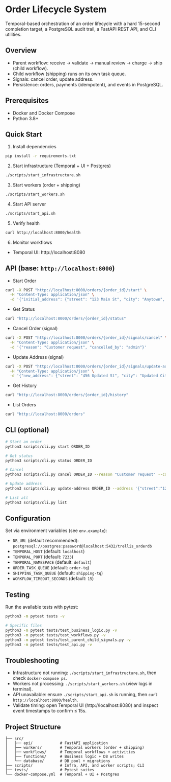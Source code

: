 # Order Lifecycle System

Temporal-based orchestration of an order lifecycle with a hard 15-second completion target, a PostgreSQL audit trail, a FastAPI REST API, and CLI utilities.

## Overview
- Parent workflow: receive → validate → manual review → charge → ship (child workflow).
- Child workflow (shipping) runs on its own task queue.
- Signals: cancel order, update address.
- Persistence: orders, payments (idempotent), and events in PostgreSQL.

## Prerequisites
- Docker and Docker Compose
- Python 3.8+

## Quick Start
1) Install dependencies
```bash
pip install -r requirements.txt
```

2) Start infrastructure (Temporal + UI + Postgres)
```bash
./scripts/start_infrastructure.sh
```

3) Start workers (order + shipping)
```bash
./scripts/start_workers.sh
```

4) Start API server
```bash
./scripts/start_api.sh
```

5) Verify health
```bash
curl http://localhost:8000/health
```

6) Monitor workflows
- Temporal UI: http://localhost:8080

## API (base: `http://localhost:8000`)
- Start Order
```bash
curl -X POST "http://localhost:8000/orders/{order_id}/start" \
  -H "Content-Type: application/json" \
  -d '{"initial_address": {"street": "123 Main St", "city": "Anytown", "state": "CA", "zip": "12345"}}'
```

- Get Status
```bash
curl "http://localhost:8000/orders/{order_id}/status"
```

- Cancel Order (signal)
```bash
curl -X POST "http://localhost:8000/orders/{order_id}/signals/cancel" \
  -H "Content-Type: application/json" \
  -d '{"reason": "Customer request", "cancelled_by": "admin"}'
```

- Update Address (signal)
```bash
curl -X POST "http://localhost:8000/orders/{order_id}/signals/update-address" \
  -H "Content-Type: application/json" \
  -d '{"new_address": {"street": "456 Updated St", "city": "Updated City", "state": "NY", "zip": "54321"}, "updated_by": "admin"}'
```

- Get History
```bash
curl "http://localhost:8000/orders/{order_id}/history"
```

- List Orders
```bash
curl "http://localhost:8000/orders"
```

## CLI (optional)
```bash
# Start an order
python3 scripts/cli.py start ORDER_ID

# Get status
python3 scripts/cli.py status ORDER_ID

# Cancel
python3 scripts/cli.py cancel ORDER_ID --reason "Customer request" --cancelled-by admin

# Update address
python3 scripts/cli.py update-address ORDER_ID --address '{"street":"123 Main","city":"Any","state":"CA","zip":"12345"}' --updated-by admin

# List all
python3 scripts/cli.py list
```

## Configuration
Set via environment variables (see `env.example`):
- `DB_URL` (default recommended): `postgresql://postgres:password@localhost:5432/trellis_orderdb`
- `TEMPORAL_HOST` (default: `localhost`)
- `TEMPORAL_PORT` (default: `7233`)
- `TEMPORAL_NAMESPACE` (default: `default`)
- `ORDER_TASK_QUEUE` (default: `order-tq`)
- `SHIPPING_TASK_QUEUE` (default: `shipping-tq`)
- `WORKFLOW_TIMEOUT_SECONDS` (default: `15`)

## Testing
Run the available tests with pytest:
```bash
python3 -m pytest tests -v

# Specific files
python3 -m pytest tests/test_business_logic.py -v
python3 -m pytest tests/test_workflows.py -v
python3 -m pytest tests/test_parent_child_signals.py -v
python3 -m pytest tests/test_api.py -v
```

## Troubleshooting
- Infrastructure not running: `./scripts/start_infrastructure.sh`, then check `docker-compose ps`.
- Workers not processing: `./scripts/start_workers.sh` (view logs in terminal).
- API unavailable: ensure `./scripts/start_api.sh` is running, then `curl http://localhost:8000/health`.
- Validate timing: open Temporal UI (http://localhost:8080) and inspect event timestamps to confirm ≤ 15s.

## Project Structure
```
├── src/
│   ├── api/            # FastAPI application
│   ├── workers/        # Temporal workers (order + shipping)
│   ├── workflows/      # Temporal workflows + activities
│   ├── functions/      # Business logic + DB writes
│   └── database/       # DB pool + migrations
├── scripts/            # Infra, API, and worker scripts; CLI
├── tests/              # Pytest suites
└── docker-compose.yml  # Temporal + UI + Postgres
```


